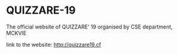 # QUIZZARE-19
The official website of QUIZZARE' 19 organised by CSE department, MCKVIE 

link to the website: http://quizzare19.cf
